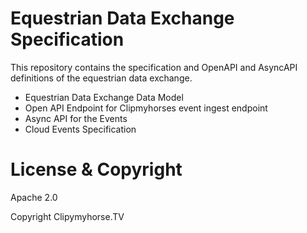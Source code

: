 # Equestrian Data Exchange Specification

This repository contains the specification and OpenAPI and AsyncAPI definitions of the equestrian data exchange.

* Equestrian Data Exchange Data Model
* Open API Endpoint for Clipmyhorses event ingest endpoint
* Async API for the Events
* Cloud Events Specification

# License & Copyright

Apache 2.0

Copyright Clipymyhorse.TV
